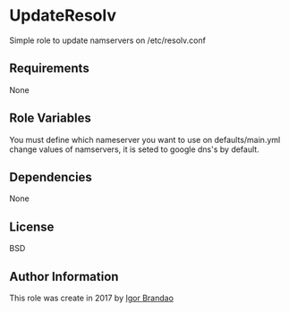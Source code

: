 UpdateResolv
=========

Simple role to update namservers on /etc/resolv.conf

Requirements
------------

None

Role Variables
--------------

You must define which nameserver you want to use on defaults/main.yml change values of namservers, it is seted to
google dns's by default.

Dependencies
------------

None

License
-------

BSD

Author Information
------------------

This role was create in 2017 by [Igor Brandao](https://isca.space)
